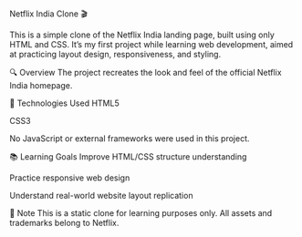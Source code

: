 Netflix India Clone 🎬

This is a simple clone of the Netflix India landing page, built using only HTML and CSS. It’s my first project while learning web development, aimed at practicing layout design, responsiveness, and styling.

🔍 Overview
The project recreates the look and feel of the official Netflix India homepage.

🚀 Technologies Used
HTML5

CSS3

No JavaScript or external frameworks were used in this project.


📚 Learning Goals
Improve HTML/CSS structure understanding

Practice responsive web design

Understand real-world website layout replication

📌 Note
This is a static clone for learning purposes only. All assets and trademarks belong to Netflix.
